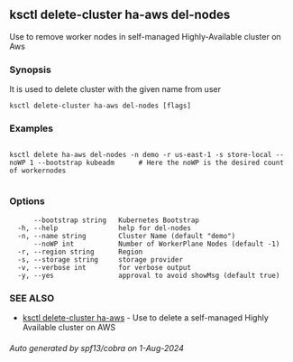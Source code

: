 ## ksctl delete-cluster ha-aws del-nodes

Use to remove worker nodes in self-managed Highly-Available cluster on Aws

### Synopsis

It is used to delete cluster with the given name from user

```
ksctl delete-cluster ha-aws del-nodes [flags]
```

### Examples

```

ksctl delete ha-aws del-nodes -n demo -r us-east-1 -s store-local --noWP 1 --bootstrap kubeadm      # Here the noWP is the desired count of workernodes
	
```

### Options

```
      --bootstrap string   Kubernetes Bootstrap
  -h, --help               help for del-nodes
  -n, --name string        Cluster Name (default "demo")
      --noWP int           Number of WorkerPlane Nodes (default -1)
  -r, --region string      Region
  -s, --storage string     storage provider
  -v, --verbose int        for verbose output
  -y, --yes                approval to avoid showMsg (default true)
```

### SEE ALSO

* [ksctl delete-cluster ha-aws](ksctl_delete-cluster_ha-aws.md)	 - Use to delete a self-managed Highly Available cluster on AWS

###### Auto generated by spf13/cobra on 1-Aug-2024
